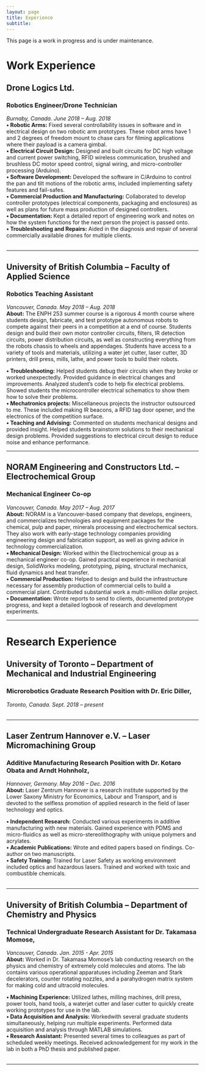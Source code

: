 ```yaml
---
layout: page
title: Experience
subtitle:
---
```

This page is a work in progress and is under maintenance.
# **Work Experience**

## Drone Logics Ltd.<br/>
### **Robotics Engineer/Drone Technician**<br/>
*Burnaby, Canada.     June 2018 – Aug. 2018*<br/>
**• Robotic Arms:** Fixed several controllability issues in software and in electrical design on two robotic arm prototypes. These robot
arms have 1 and 2 degrees of freedom mount to chase cars for filming applications where their payload is a camera gimbal.<br/>
**• Electrical Circuit Design:** Designed and built circuits for DC high voltage and current power switching, RFID wireless communication, brushed and brushless DC motor speed control, signal wiring, and micro-controller processing (Arduino).<br/>
**• Software Development:** Developed the software in C/Arduino to control the pan and tilt motions of the robotic arms, included implementing safety features and fail-safes.<br/>
**• Commercial Production and Manufacturing:** Collaborated to develop controller prototypes (electrical components, packaging and enclosures) as well as plans for future mass production of designed controllers.<br/>
**• Documentation:** Kept a detailed report of engineering work and notes on how the system functions for the next person the project is passed onto.<br/>
**• Troubleshooting and Repairs:** Aided in the diagnosis and repair of several commercially available drones for multiple clients.<br/><br/>

---

## University of British Columbia – Faculty of Applied Science<br/>
### **Robotics Teaching Assistant**<br/>
*Vancouver, Canada.     May 2018 – Aug. 2018*<br/>
**About:** The ENPH 253 summer course is a rigorous 4 month course where students design, fabricate, and test prototype autonomous robots to compete against their peers in a competition at a end of course. Students design and build their own motor controller circuits, filters, IR detection circuits, power distribution circuits, as well as constructing everything from the robots chassis to wheels and appendages. Students have access to a variety of tools and materials, utilizing a water jet cutter, laser cutter, 3D printers, drill press, mills, lathe, and power tools to build their robots.<br/>

**• Troubleshooting:** Helped students debug their circuits when they broke or worked unexpectedly. Provided guidance in electrical changes and improvements. Analyzed student’s code to help fix electrical problems. Showed students the microcontroller electrical schematics to show them how to solve their problems.<br/>
**• Mechatronics projects:** Miscellaneous projects the instructor outsourced to me. These included making IR beacons, a RFID tag door opener, and the electronics of the competition surface.<br/>
**• Teaching and Advising:** Commented on students mechanical designs and provided insight. Helped students brainstorm solutions to their mechanical design problems. Provided suggestions to electrical circuit design to reduce noise and enhance performance.<br/>

---

## NORAM Engineering and Constructors Ltd. – Electrochemical Group<br/>
### **Mechanical Engineer Co-op**<br/>
*Vancouver, Canada.     May 2017 – Aug. 2017*<br/>
**About:** NORAM is a Vancouver-based company that develops, engineers, and commercializes technologies and equipment packages for the chemical, pulp and paper, minerals processing and electrochemical sectors. They also work with early-stage technology companies providing engineering design and fabrication support, as well as giving advice in technology commercialization.<br/>
**• Mechanical Design:** Worked within the Electrochemical group as a mechanical engineer co-op. Gained practical experience in mechanical design, SolidWorks modeling, prototyping, piping, structural mechanics, fluid dynamics and heat transfer.<br/>
**• Commercial Production:** Helped to design and build the infrastructure necessary for assembly production of commercial cells to build a commercial plant. Contributed substantial work a multi-million dollar project.<br/>
**• Documentation:** Wrote reports to send to clients, documented prototype progress, and kept a detailed logbook of research and
development experiments.<br/>

---- 

# **Research Experience**

## University of Toronto – Department of Mechanical and Industrial Engineering<br/>
### **Microrobotics Graduate Research Position with Dr. Eric Diller,**<br/>
*Toronto, Canada.     Sept. 2018 – present*<br/>
<br/>

---

## Laser Zentrum Hannover e.V. – Laser Micromachining Group<br/>
### **Additive Manufacturing Research Position with Dr. Kotaro Obata and Arndt Hohnholz,**<br/>
*Hannover, Germany.     May 2016 – Dec. 2016*<br/>
**About:** Laser Zentrum Hannover is a research institute supported by the Lower Saxony Ministry for Economics, Labour and Transport, and is devoted to the selfless promotion of applied research in the field of laser technology and optics.<br/>

**• Independent Research:** Conducted various experiments in additive manufacturing with new materials. Gained experience with
PDMS and micro-fluidics as well as micro-stereolithography with unique polymers and acrylates.<br/>
**• Academic Publications:** Wrote and edited papers based on findings. Co-author on two manuscripts.<br/>
**• Safety Training:** Trained for Laser Safety as working environment included optics and hazardous lasers. Trained and worked with
toxic and combustible chemicals.<br/><br/>

---

## University of British Columbia – Department of Chemistry and Physics<br/>
### **Technical Undergraduate Research Assistant for Dr. Takamasa Momose,**<br/>
*Vancouver, Canada.     Jan. 2015 - Apr. 2015*<br/>
**About:** Worked in Dr. Takamasa Momose’s lab conducting research on the physics and chemistry of extremely cold molecules and
atoms. The lab contains various operational apparatuses including Zeeman and Stark decelerators, counter rotating nozzles, and a
parahydrogen matrix system for making cold and ultracold molecules.<br/>

**• Machining Experience:** Utilized lathes, milling machines, drill press, power tools, hand tools, a waterjet cutter and laser cutter to
quickly create working prototypes for use in the lab.<br/>
**• Data Acquisition and Analysis:** Workedwith several graduate students simultaneously, helping run multiple experiments. Performed
data acquisition and analysis through MATLAB simulations.<br/>
**• Research Assistant:** Presented several times to colleagues as part of scheduled weekly meetings. Received acknowledgement for
my work in the lab in both a PhD thesis and published paper.<br/><br/>

---

